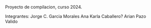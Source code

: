Proyecto de compilacion, curso 2024.

Integrantes:
Jorge C. Garcia Morales
Ana Karla Caballero?
Arian Pazo Valido
